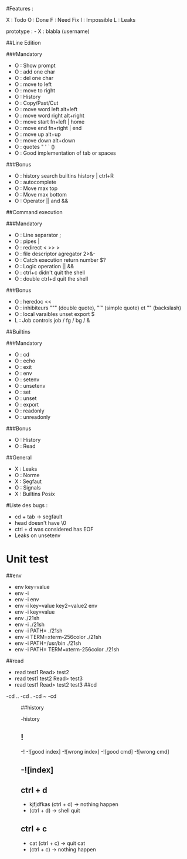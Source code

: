 #Features :

X : Todo
O : Done
F : Need Fix
I : Impossible
L : Leaks

prototype : - X : blabla (username)

##Line Edition

###Mandatory

- O : Show prompt
- O : add one char
- O : del one char
- O : move to left
- O : move to right
- O : History
- O : Copy/Past/Cut
- O : move word left alt+left
- O : move word right alt+right
- O : move start fn+left | home
- O : move end fn+right | end
- O : move up alt+up
- O : move down alt+down
- O : quotes " ' ` ()
- O : Good implementation of tab or spaces

###Bonus

- O : history search builtins history | ctrl+R
- O : autocomplete
- O : Move max top
- O : Move max bottom
- O : Operator || and &&

##Command execution

###Mandatory

- O : Line separator ;
- O : pipes |
- O : redirect  < >> >
- O : file descriptor agregator 2>&-
- O : Catch execution return number $?
- O : Logic operation || &&
- O : ctrl+c didn't quit the shell
- O : double ctrl+d quit the shell

###Bonus

- O : heredoc <<
- O : inhibiteurs """ (double quote), "’" (simple quote) et "\" (backslash)
- O : local varaibles unset export $
- L : Job controls job / fg / bg / &

##Builtins

###Mandatory

- O : cd
- O : echo
- O : exit
- O : env
- O : setenv
- O : unsetenv
- O : set
- O : unset
- O : export
- O : readonly
- O : unreadonly

###Bonus

- O : History
- O : Read

##General

- X : Leaks
- O : Norme
- X : Segfaut
- O : Signals
- X : Builtins Posix

#Liste des bugs :

- cd + tab -> segfault
- head doesn't have \0
- ctrl + d was considered has EOF
- Leaks on unsetenv


# Unit test

##env

- env key=value
- env -i
- env -i env
- env -i key=value key2=value2 env
- env -i key=value
- env ./21sh
- env -i ./21sh
- env -i PATH= ./21sh
- env -i TERM=xterm-256color ./21sh
- env -i PATH=/usr/bin ./21sh
- env -i PATH= TERM=xterm-256color ./21sh

##read

 - read test1
 	Read> test2
 - read test1 test2
 	Read> test3
 - read test1 
 	Read> test2 test3 
##cd

 -cd ..
 -cd .
 -cd ~
 -cd <dir>

##history

 -history

## !

 -!
 -![good index]
 -![wrong index]
 -![good cmd]
 -![wrong cmd]

-![index]
-


## ctrl + d

- kjfjdfkas (ctrl + d) -> nothing happen
- (ctrl + d) -> shell quit

## ctrl + c

- cat (ctrl + c) -> quit cat
- (ctrl + c) -> nothing happen